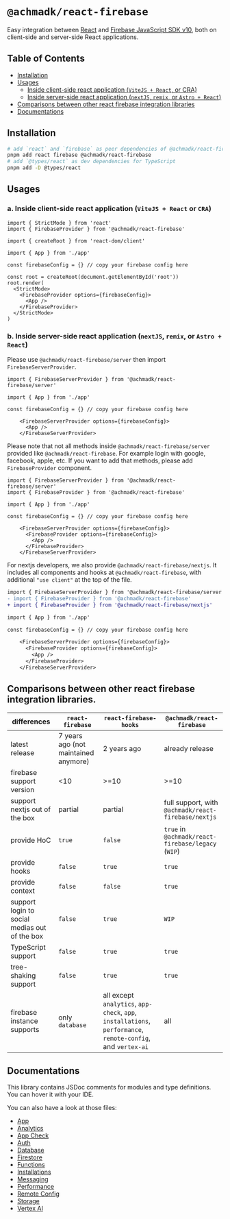 # `@achmadk/react-firebase`

Easy integration between [React](https://react.dev) and [Firebase JavaScript SDK v10](https://firebase.google.com/docs/web/setup), both on client-side and server-side React applications.

## Table of Contents
- [Installation](#installation)
- [Usages](#usages)
  + [Inside client-side react application (`ViteJS + React`, or CRA)](#a-inside-client-side-react-application-vitejs--react-or-cra)
  + [Inside server-side react application (`nextJS`, `remix`, or `Astro + React`)](#b-inside-server-side-react-application-nextjs-remix-or-astro--react)
- [Comparisons between other react firebase integration libraries](#comparisons-between-other-react-firebase-integration-libraries)
- [Documentations](#documentations)

## Installation

```sh
# add `react` and `firebase` as peer dependencies of @achmadk/react-firebase
pnpm add react firebase @achmadk/react-firebase
# add `@types/react` as dev dependencies for TypeScript
pnpm add -D @types/react
```

## Usages

### a. Inside client-side react application (`ViteJS + React` or `CRA`)

```tsx
import { StrictMode } from 'react'
import { FirebaseProvider } from '@achmadk/react-firebase'

import { createRoot } from 'react-dom/client'

import { App } from './app'

const firebaseConfig = {} // copy your firebase config here

const root = createRoot(document.getElementById('root'))
root.render(
  <StrictMode>
    <FirebaseProvider options={firebaseConfig}>
      <App />
    </FirebaseProvider>
  </StrictMode>
)
```

### b. Inside server-side react application (`nextJS`, `remix`, or `Astro + React`)

Please use `@achmadk/react-firebase/server` then import `FirebaseServerProvider`.

```tsx
import { FirebaseServerProvider } from '@achmadk/react-firebase/server'

import { App } from './app'

const firebaseConfig = {} // copy your firebase config here

    <FirebaseServerProvider options={firebaseConfig}>
      <App />
    </FirebaseServerProvider>
```

Please note that not all methods inside `@achmadk/react-firebase/server` provided like `@achmadk/react-firebase`. For example login with google, facebook, apple, etc. If you want to add that methods, please add `FirebaseProvider` component.
```tsx
import { FirebaseServerProvider } from '@achmadk/react-firebase/server'
import { FirebaseProvider } from '@achmadk/react-firebase'

import { App } from './app'

const firebaseConfig = {} // copy your firebase config here

    <FirebaseServerProvider options={firebaseConfig}>
      <FirebaseProvider options={firebaseConfig}>
        <App />
      </FirebaseProvider>
    </FirebaseServerProvider>
```

For nextjs developers, we also provide `@achmadk/react-firebase/nextjs`. It includes all components and hooks at `@achmadk/react-firebase`, with additional `"use client"` at the top of the file.
```diff
import { FirebaseServerProvider } from '@achmadk/react-firebase/server'
- import { FirebaseProvider } from '@achmadk/react-firebase'
+ import { FirebaseProvider } from '@achmadk/react-firebase/nextjs'

import { App } from './app'

const firebaseConfig = {} // copy your firebase config here

    <FirebaseServerProvider options={firebaseConfig}>
      <FirebaseProvider options={firebaseConfig}>
        <App />
      </FirebaseProvider>
    </FirebaseServerProvider>
```

## Comparisons between other react firebase integration libraries.
| differences | `react-firebase` | `react-firebase-hooks` | **`@achmadk/react-firebase`** |
| --- | --- | --- | --- |
| latest release | 7 years ago (not maintained anymore) | 2 years ago | already release |
| firebase support version | <10 | >=10 | >=10
| support nextjs out of the box | partial | partial | full support, with `@achmadk/react-firebase/nextjs` |
| provide HoC | `true` | `false` | `true` in `@achmadk/react-firebase/legacy` (`WIP`) |
| provide hooks | `false` | `true` | `true` |
| provide context | `false` | `false` | `true` |
| support login to social medias out of the box | `false` | `true` | `WIP` |
| TypeScript support | `false` | `true` | `true` |
| tree-shaking support | `false` | `true` | `true` |
| firebase instance supports | only `database` | all except `analytics`, `app-check`, `app`, `installations`, `performance`, `remote-config`, and  `vertex-ai` | all |

## Documentations
This library contains JSDoc comments for modules and type definitions. You can hover it with your IDE.

You can also have a look at those files:
- [App](https://github.com/achmadk/open-source-projects/blob/main/packages/react-firebase/docs/app.md)
- [Analytics](https://github.com/achmadk/open-source-projects/blob/main/packages/react-firebase/docs/analytics.md)
- [App Check](https://github.com/achmadk/open-source-projects/blob/main/packages/react-firebase/docs/app-check.md)
- [Auth](https://github.com/achmadk/open-source-projects/blob/main/packages/react-firebase/docs/auth.md)
- [Database](https://github.com/achmadk/open-source-projects/blob/main/packages/react-firebase/docs/database.md)
- [Firestore](https://github.com/achmadk/open-source-projects/blob/main/packages/react-firebase/docs/firestore.md)
- [Functions](https://github.com/achmadk/open-source-projects/blob/main/packages/react-firebase/docs/functions.md)
- [Installations](https://github.com/achmadk/open-source-projects/blob/main/packages/react-firebase/docs/installations.md)
- [Messaging](https://github.com/achmadk/open-source-projects/blob/main/packages/react-firebase/docs/messaging.md)
- [Performance](https://github.com/achmadk/open-source-projects/blob/main/packages/react-firebase/docs/performance.md)
- [Remote Config](https://github.com/achmadk/open-source-projects/blob/main/packages/react-firebase/docs/remote-config.md)
- [Storage](https://github.com/achmadk/open-source-projects/blob/main/packages/react-firebase/docs/storage.md)
- [Vertex AI](https://github.com/achmadk/open-source-projects/blob/main/packages/react-firebase/docs/vertex-ai.md)